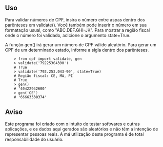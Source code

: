## Uso
Para validar números de CPF, insira o número entre aspas dentro dos parênteses em validate(). Você também pode inserir o número em sua formatação usual, como "ABC.DEF.GHI-JK". Para mostrar a região fiscal onde o número foi validado, adicione o argumento state=True.

A função gen() irá gerar um número de CPF válido aleatório. Para gerar um CPF de um determinado estado, informe a sigla dentro dos parênteses.

        > from cpf import validate, gen
        > validate('79225304390')
        # True
        > validate('792.253.043-90', state=True)
        # Região fiscal: CE, MA, PI
        # True
        > gen()
        # '40422942600'
        > gen('CE')
        # '66663338374'

## Aviso
Este programa foi criado com o intuito de testar softwares e outras aplicações, e os dados aqui gerados são aleatórios e não têm a intenção de representar pessoas reais. A má utilização deste programa é de total responsabilidade do usuário.
